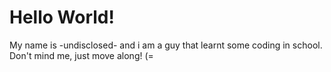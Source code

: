 # Hello World!

My name is -undisclosed- and i am a guy that learnt some coding in school.
Don't mind me, just move along! (=
